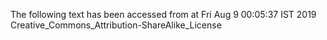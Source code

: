 The following text has been accessed from at Fri Aug 9 00:05:37 IST 2019
Creative_Commons_Attribution-ShareAlike_License
